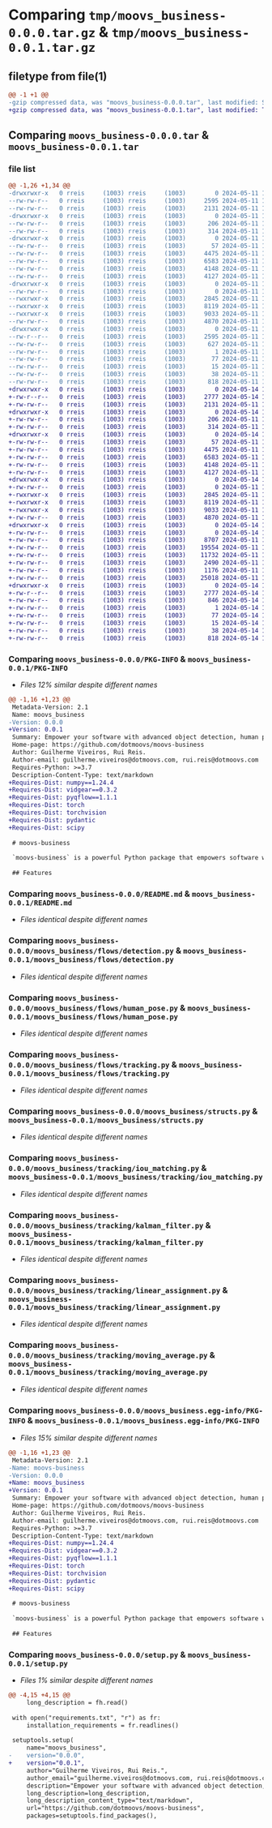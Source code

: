 # Comparing `tmp/moovs_business-0.0.0.tar.gz` & `tmp/moovs_business-0.0.1.tar.gz`

## filetype from file(1)

```diff
@@ -1 +1 @@
-gzip compressed data, was "moovs_business-0.0.0.tar", last modified: Sat May 11 17:57:34 2024, max compression
+gzip compressed data, was "moovs_business-0.0.1.tar", last modified: Tue May 14 14:51:51 2024, max compression
```

## Comparing `moovs_business-0.0.0.tar` & `moovs_business-0.0.1.tar`

### file list

```diff
@@ -1,26 +1,34 @@
-drwxrwxr-x   0 rreis     (1003) rreis     (1003)        0 2024-05-11 17:57:34.396043 moovs_business-0.0.0/
--rw-rw-r--   0 rreis     (1003) rreis     (1003)     2595 2024-05-11 17:57:34.396043 moovs_business-0.0.0/PKG-INFO
--rw-rw-r--   0 rreis     (1003) rreis     (1003)     2131 2024-05-11 17:39:38.000000 moovs_business-0.0.0/README.md
-drwxrwxr-x   0 rreis     (1003) rreis     (1003)        0 2024-05-11 17:57:34.396043 moovs_business-0.0.0/moovs_business/
--rw-rw-r--   0 rreis     (1003) rreis     (1003)      206 2024-05-11 17:40:17.000000 moovs_business-0.0.0/moovs_business/__init__.py
--rw-rw-r--   0 rreis     (1003) rreis     (1003)      314 2024-05-11 17:32:07.000000 moovs_business-0.0.0/moovs_business/constants.py
-drwxrwxr-x   0 rreis     (1003) rreis     (1003)        0 2024-05-11 17:57:34.396043 moovs_business-0.0.0/moovs_business/flows/
--rw-rw-r--   0 rreis     (1003) rreis     (1003)       57 2024-05-11 17:32:07.000000 moovs_business-0.0.0/moovs_business/flows/__init__.py
--rw-rw-r--   0 rreis     (1003) rreis     (1003)     4475 2024-05-11 17:42:10.000000 moovs_business-0.0.0/moovs_business/flows/detection.py
--rw-rw-r--   0 rreis     (1003) rreis     (1003)     6583 2024-05-11 17:42:10.000000 moovs_business-0.0.0/moovs_business/flows/human_pose.py
--rw-rw-r--   0 rreis     (1003) rreis     (1003)     4148 2024-05-11 17:42:10.000000 moovs_business-0.0.0/moovs_business/flows/tracking.py
--rw-rw-r--   0 rreis     (1003) rreis     (1003)     4127 2024-05-11 17:40:17.000000 moovs_business-0.0.0/moovs_business/structs.py
-drwxrwxr-x   0 rreis     (1003) rreis     (1003)        0 2024-05-11 17:57:34.396043 moovs_business-0.0.0/moovs_business/tracking/
--rw-rw-r--   0 rreis     (1003) rreis     (1003)        0 2024-05-11 17:32:07.000000 moovs_business-0.0.0/moovs_business/tracking/__init__.py
--rwxrwxr-x   0 rreis     (1003) rreis     (1003)     2845 2024-05-11 17:32:07.000000 moovs_business-0.0.0/moovs_business/tracking/iou_matching.py
--rwxrwxr-x   0 rreis     (1003) rreis     (1003)     8119 2024-05-11 17:32:07.000000 moovs_business-0.0.0/moovs_business/tracking/kalman_filter.py
--rwxrwxr-x   0 rreis     (1003) rreis     (1003)     9033 2024-05-11 17:32:07.000000 moovs_business-0.0.0/moovs_business/tracking/linear_assignment.py
--rw-rw-r--   0 rreis     (1003) rreis     (1003)     4870 2024-05-11 17:32:07.000000 moovs_business-0.0.0/moovs_business/tracking/moving_average.py
-drwxrwxr-x   0 rreis     (1003) rreis     (1003)        0 2024-05-11 17:57:34.396043 moovs_business-0.0.0/moovs_business.egg-info/
--rw-r--r--   0 rreis     (1003) rreis     (1003)     2595 2024-05-11 17:57:34.000000 moovs_business-0.0.0/moovs_business.egg-info/PKG-INFO
--rw-rw-r--   0 rreis     (1003) rreis     (1003)      627 2024-05-11 17:57:34.000000 moovs_business-0.0.0/moovs_business.egg-info/SOURCES.txt
--rw-rw-r--   0 rreis     (1003) rreis     (1003)        1 2024-05-11 17:57:34.000000 moovs_business-0.0.0/moovs_business.egg-info/dependency_links.txt
--rw-rw-r--   0 rreis     (1003) rreis     (1003)       77 2024-05-11 17:57:34.000000 moovs_business-0.0.0/moovs_business.egg-info/requires.txt
--rw-rw-r--   0 rreis     (1003) rreis     (1003)       15 2024-05-11 17:57:34.000000 moovs_business-0.0.0/moovs_business.egg-info/top_level.txt
--rw-rw-r--   0 rreis     (1003) rreis     (1003)       38 2024-05-11 17:57:34.396043 moovs_business-0.0.0/setup.cfg
--rw-rw-r--   0 rreis     (1003) rreis     (1003)      818 2024-05-11 17:35:00.000000 moovs_business-0.0.0/setup.py
+drwxrwxr-x   0 rreis     (1003) rreis     (1003)        0 2024-05-14 14:51:51.151856 moovs_business-0.0.1/
+-rw-r--r--   0 rreis     (1003) rreis     (1003)     2777 2024-05-14 14:51:51.151856 moovs_business-0.0.1/PKG-INFO
+-rw-rw-r--   0 rreis     (1003) rreis     (1003)     2131 2024-05-11 17:39:38.000000 moovs_business-0.0.1/README.md
+drwxrwxr-x   0 rreis     (1003) rreis     (1003)        0 2024-05-14 14:51:51.147856 moovs_business-0.0.1/moovs_business/
+-rw-rw-r--   0 rreis     (1003) rreis     (1003)      206 2024-05-11 17:40:17.000000 moovs_business-0.0.1/moovs_business/__init__.py
+-rw-rw-r--   0 rreis     (1003) rreis     (1003)      314 2024-05-11 17:32:07.000000 moovs_business-0.0.1/moovs_business/constants.py
+drwxrwxr-x   0 rreis     (1003) rreis     (1003)        0 2024-05-14 14:51:51.147856 moovs_business-0.0.1/moovs_business/flows/
+-rw-rw-r--   0 rreis     (1003) rreis     (1003)       57 2024-05-11 17:32:07.000000 moovs_business-0.0.1/moovs_business/flows/__init__.py
+-rw-rw-r--   0 rreis     (1003) rreis     (1003)     4475 2024-05-11 17:42:10.000000 moovs_business-0.0.1/moovs_business/flows/detection.py
+-rw-rw-r--   0 rreis     (1003) rreis     (1003)     6583 2024-05-11 17:42:10.000000 moovs_business-0.0.1/moovs_business/flows/human_pose.py
+-rw-rw-r--   0 rreis     (1003) rreis     (1003)     4148 2024-05-11 17:42:10.000000 moovs_business-0.0.1/moovs_business/flows/tracking.py
+-rw-rw-r--   0 rreis     (1003) rreis     (1003)     4127 2024-05-11 17:40:17.000000 moovs_business-0.0.1/moovs_business/structs.py
+drwxrwxr-x   0 rreis     (1003) rreis     (1003)        0 2024-05-14 14:51:51.147856 moovs_business-0.0.1/moovs_business/tracking/
+-rw-rw-r--   0 rreis     (1003) rreis     (1003)        0 2024-05-11 17:32:07.000000 moovs_business-0.0.1/moovs_business/tracking/__init__.py
+-rwxrwxr-x   0 rreis     (1003) rreis     (1003)     2845 2024-05-11 17:32:07.000000 moovs_business-0.0.1/moovs_business/tracking/iou_matching.py
+-rwxrwxr-x   0 rreis     (1003) rreis     (1003)     8119 2024-05-11 17:32:07.000000 moovs_business-0.0.1/moovs_business/tracking/kalman_filter.py
+-rwxrwxr-x   0 rreis     (1003) rreis     (1003)     9033 2024-05-11 17:32:07.000000 moovs_business-0.0.1/moovs_business/tracking/linear_assignment.py
+-rw-rw-r--   0 rreis     (1003) rreis     (1003)     4870 2024-05-11 17:32:07.000000 moovs_business-0.0.1/moovs_business/tracking/moving_average.py
+drwxrwxr-x   0 rreis     (1003) rreis     (1003)        0 2024-05-14 14:51:51.151856 moovs_business-0.0.1/moovs_business/utils/
+-rw-rw-r--   0 rreis     (1003) rreis     (1003)        0 2024-05-14 14:50:54.000000 moovs_business-0.0.1/moovs_business/utils/__init__.py
+-rw-rw-r--   0 rreis     (1003) rreis     (1003)     8707 2024-05-11 17:32:07.000000 moovs_business-0.0.1/moovs_business/utils/helpers.py
+-rw-rw-r--   0 rreis     (1003) rreis     (1003)    19554 2024-05-11 17:32:07.000000 moovs_business-0.0.1/moovs_business/utils/math.py
+-rw-rw-r--   0 rreis     (1003) rreis     (1003)    11732 2024-05-11 17:42:10.000000 moovs_business-0.0.1/moovs_business/utils/pose.py
+-rw-rw-r--   0 rreis     (1003) rreis     (1003)     2490 2024-05-11 17:32:07.000000 moovs_business-0.0.1/moovs_business/utils/resize.py
+-rw-rw-r--   0 rreis     (1003) rreis     (1003)     1176 2024-05-11 17:32:07.000000 moovs_business-0.0.1/moovs_business/utils/serialize.py
+-rw-rw-r--   0 rreis     (1003) rreis     (1003)    25018 2024-05-11 17:32:07.000000 moovs_business-0.0.1/moovs_business/utils/tracks.py
+drwxrwxr-x   0 rreis     (1003) rreis     (1003)        0 2024-05-14 14:51:51.151856 moovs_business-0.0.1/moovs_business.egg-info/
+-rw-r--r--   0 rreis     (1003) rreis     (1003)     2777 2024-05-14 14:51:51.000000 moovs_business-0.0.1/moovs_business.egg-info/PKG-INFO
+-rw-rw-r--   0 rreis     (1003) rreis     (1003)      846 2024-05-14 14:51:51.000000 moovs_business-0.0.1/moovs_business.egg-info/SOURCES.txt
+-rw-rw-r--   0 rreis     (1003) rreis     (1003)        1 2024-05-14 14:51:51.000000 moovs_business-0.0.1/moovs_business.egg-info/dependency_links.txt
+-rw-rw-r--   0 rreis     (1003) rreis     (1003)       77 2024-05-14 14:51:51.000000 moovs_business-0.0.1/moovs_business.egg-info/requires.txt
+-rw-rw-r--   0 rreis     (1003) rreis     (1003)       15 2024-05-14 14:51:51.000000 moovs_business-0.0.1/moovs_business.egg-info/top_level.txt
+-rw-rw-r--   0 rreis     (1003) rreis     (1003)       38 2024-05-14 14:51:51.151856 moovs_business-0.0.1/setup.cfg
+-rw-rw-r--   0 rreis     (1003) rreis     (1003)      818 2024-05-14 14:51:34.000000 moovs_business-0.0.1/setup.py
```

### Comparing `moovs_business-0.0.0/PKG-INFO` & `moovs_business-0.0.1/PKG-INFO`

 * *Files 12% similar despite different names*

```diff
@@ -1,16 +1,23 @@
 Metadata-Version: 2.1
 Name: moovs_business
-Version: 0.0.0
+Version: 0.0.1
 Summary: Empower your software with advanced object detection, human pose estimation, and real-time multi-object tracking to revolutionize how you interact with the physical world.
 Home-page: https://github.com/dotmoovs/moovs-business
 Author: Guilherme Viveiros, Rui Reis.
 Author-email: guilherme.viveiros@dotmoovs.com, rui.reis@dotmoovs.com
 Requires-Python: >=3.7
 Description-Content-Type: text/markdown
+Requires-Dist: numpy==1.24.4
+Requires-Dist: vidgear==0.3.2
+Requires-Dist: pyqflow==1.1.1
+Requires-Dist: torch
+Requires-Dist: torchvision
+Requires-Dist: pydantic
+Requires-Dist: scipy
 
 # moovs-business
 
 `moovs-business` is a powerful Python package that empowers software with advanced capabilities in object detection, human pose estimation, and real-time multi-object tracking. This package is designed to revolutionize how applications interact with the physical world by providing easy-to-integrate tools for analyzing video content.
 
 ## Features
```

### Comparing `moovs_business-0.0.0/README.md` & `moovs_business-0.0.1/README.md`

 * *Files identical despite different names*

### Comparing `moovs_business-0.0.0/moovs_business/flows/detection.py` & `moovs_business-0.0.1/moovs_business/flows/detection.py`

 * *Files identical despite different names*

### Comparing `moovs_business-0.0.0/moovs_business/flows/human_pose.py` & `moovs_business-0.0.1/moovs_business/flows/human_pose.py`

 * *Files identical despite different names*

### Comparing `moovs_business-0.0.0/moovs_business/flows/tracking.py` & `moovs_business-0.0.1/moovs_business/flows/tracking.py`

 * *Files identical despite different names*

### Comparing `moovs_business-0.0.0/moovs_business/structs.py` & `moovs_business-0.0.1/moovs_business/structs.py`

 * *Files identical despite different names*

### Comparing `moovs_business-0.0.0/moovs_business/tracking/iou_matching.py` & `moovs_business-0.0.1/moovs_business/tracking/iou_matching.py`

 * *Files identical despite different names*

### Comparing `moovs_business-0.0.0/moovs_business/tracking/kalman_filter.py` & `moovs_business-0.0.1/moovs_business/tracking/kalman_filter.py`

 * *Files identical despite different names*

### Comparing `moovs_business-0.0.0/moovs_business/tracking/linear_assignment.py` & `moovs_business-0.0.1/moovs_business/tracking/linear_assignment.py`

 * *Files identical despite different names*

### Comparing `moovs_business-0.0.0/moovs_business/tracking/moving_average.py` & `moovs_business-0.0.1/moovs_business/tracking/moving_average.py`

 * *Files identical despite different names*

### Comparing `moovs_business-0.0.0/moovs_business.egg-info/PKG-INFO` & `moovs_business-0.0.1/moovs_business.egg-info/PKG-INFO`

 * *Files 15% similar despite different names*

```diff
@@ -1,16 +1,23 @@
 Metadata-Version: 2.1
-Name: moovs-business
-Version: 0.0.0
+Name: moovs_business
+Version: 0.0.1
 Summary: Empower your software with advanced object detection, human pose estimation, and real-time multi-object tracking to revolutionize how you interact with the physical world.
 Home-page: https://github.com/dotmoovs/moovs-business
 Author: Guilherme Viveiros, Rui Reis.
 Author-email: guilherme.viveiros@dotmoovs.com, rui.reis@dotmoovs.com
 Requires-Python: >=3.7
 Description-Content-Type: text/markdown
+Requires-Dist: numpy==1.24.4
+Requires-Dist: vidgear==0.3.2
+Requires-Dist: pyqflow==1.1.1
+Requires-Dist: torch
+Requires-Dist: torchvision
+Requires-Dist: pydantic
+Requires-Dist: scipy
 
 # moovs-business
 
 `moovs-business` is a powerful Python package that empowers software with advanced capabilities in object detection, human pose estimation, and real-time multi-object tracking. This package is designed to revolutionize how applications interact with the physical world by providing easy-to-integrate tools for analyzing video content.
 
 ## Features
```

### Comparing `moovs_business-0.0.0/setup.py` & `moovs_business-0.0.1/setup.py`

 * *Files 1% similar despite different names*

```diff
@@ -4,15 +4,15 @@
     long_description = fh.read()
 
 with open("requirements.txt", "r") as fr:
     installation_requirements = fr.readlines()
 
 setuptools.setup(
     name="moovs_business",
-    version="0.0.0",
+    version="0.0.1",
     author="Guilherme Viveiros, Rui Reis.",
     author_email="guilherme.viveiros@dotmoovs.com, rui.reis@dotmoovs.com",
     description="Empower your software with advanced object detection, human pose estimation, and real-time multi-object tracking to revolutionize how you interact with the physical world.",
     long_description=long_description,
     long_description_content_type="text/markdown",
     url="https://github.com/dotmoovs/moovs-business",
     packages=setuptools.find_packages(),
```


